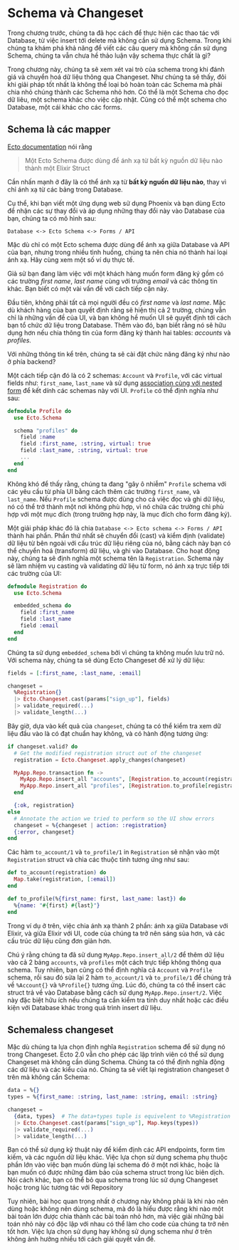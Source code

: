 # Schema và Changeset

Trong chương trước, chúng ta đã học cách để thực hiện các thao tác với Database, từ việc insert tới delete mà không cần sử dụng Schema. Trong khi chúng ta khám phá khả năng để viết các câu query mà không cần sử dụng Schema, chúng ta vẫn chưa hề thảo luận vậy schema thực chất là gì?

Trong chương này, chúng ta sẽ xem xét vai trò của schema trong khi đánh giá và chuyển hoá dữ liệu thông qua Changeset. Như chúng ta sẽ thấy, đôi khi giải pháp tốt nhất là không thể loại bỏ hoàn toàn các Schema mà phải chia nhỏ chúng thành các Schema nhỏ hơn. Có thể là một Schema cho đọc dữ liêu, một schema khác cho việc cập nhật. Cũng có thể một schema cho Database, một cái khác cho các forms.

## Schema là các mapper

[Ecto documentation](https://hexdocs.pm/ecto/Ecto.Schema.html) nói rằng

> Một Ecto Schema được dùng để ánh xạ từ bất kỳ nguồn dữ liệu nào thành một Elixir Struct

Cần nhấn mạnh ở đây là có thể ánh xạ từ **bất kỳ nguồn dữ liệu nào**, thay vì chỉ ánh xạ từ các bảng trong Database.

Cụ thể, khi bạn viết một ứng dụng web sử dụng Phoenix và bạn dùng Ecto để nhận các sự thay đổi và áp dụng những thay đổi này vào Database của bạn, chúng ta có mô hình sau:

```
Database <-> Ecto Schema <-> Forms / API
```

Mặc dù chỉ có một Ecto schema được dùng để ánh xạ giữa Database và API của bạn, nhưng trong nhiều tình huống, chúng ta nên chia nó thành hai loại ánh xạ. Hãy cùng xem một số ví dụ thực tế.

Giả sử bạn đang làm việc với một khách hàng muốn form đăng ký gồm có các trường _first name_, _last name_ cùng với trường _email_ và các thông tin khác. Bạn biết có một vài vấn đề với cách tiếp cận này.

Đầu tiên, không phải tất cả mọi người đều có _first name_ và _last name_. Mặc dù khách hàng của bạn quyết định rằng sẽ hiện thị cả 2 trường, chúng vẫn chỉ là những vấn đề của UI, và bạn không hề muốn UI sẽ quyết định tới cách bạn tổ chức dữ liệu trong Database. Thêm vào đó, bạn biết rằng nó sẽ hữu dụng hơn nếu chia thông tin của form đăng ký thành hai tables: _accounts_ và _profiles._

Với những thông tin kể trên, chúng ta sẽ cài đặt chức năng đăng ký như nào ở phía backend?

Một cách tiếp cận đó là có 2 schemas: `Account` và `Profile`, với các virtual fields như: `first_name`, `last_name` và sử dụng [association cùng với nested form](http://blog.plataformatec.com.br/2015/08/working-with-ecto-associations-and-embeds/) để kết dính các schemas này với UI. `Profile` có thể định nghĩa như sau:

```elixir
defmodule Profile do
  use Ecto.Schema

  schema "profiles" do
    field :name
    field :first_name, :string, virtual: true
    field :last_name, :string, virtual: true
    ...
  end
end
```

Không khó để thấy rằng, chúng ta đang "gây ô nhiễm" `Profile` schema với các yêu cầu từ phía UI bằng cách thêm các trường `first_name`, và `last_name`. Nếu `Profile` schema được dùng cho cả việc đọc và ghi dữ liệu, nó có thể trở thành một nơi không phù hợp, vì nó chửa các trường chì phù hợp với một mục đích \(trong trường hợp này, là mục đích cho form đăng ký\).

Một giải pháp khác đó là chia `Database <-> Ecto schema <-> Forms / API` thành hai phần. Phần thứ nhất sẽ chuyển đổi \(cast\) và kiểm định \(validate\) dữ liệu từ bên ngoài với cấu trúc dữ liệu riêng của nó, bằng cách này bạn có thể chuyển hoá \(transform\) dữ liệu, và ghi vào Database. Cho hoạt động này, chúng ta sẽ định nghĩa một schema tên là `Registration`. Schema này sẽ làm nhiệm vụ casting và validating dữ liệu từ form, nó ánh xạ trực tiếp tới các trường của UI:

```elixir
defmodule Registration do
  use Ecto.Schema

  embedded_schema do
    field :first_name
    field :last_name
    field :email
  end
end
```

Chúng ta sử dụng `embedded_schema` bởi vì chúng ta không muốn lưu trữ nó. Với schema này, chúng ta sẽ dùng Ecto Changeset để xử lý dữ liệu:

```elixir
fields = [:first_name, :last_name, :email]

changeset =
  %Registration{}
  |> Ecto.Changeset.cast(params["sign_up"], fields)
  |> validate_required(...)
  |> validate_length(...)
```

Bây giờ, dựa vào kết quả của `changeset`, chúng ta có thể kiểm tra xem dữ liệu đầu vào là có đạt chuẩn hay không, và có hành động tương ứng:

```elixir
if changeset.valid? do
  # Get the modified registration struct out of the changeset
  registration = Ecto.Changeset.apply_changes(changeset)

  MyApp.Repo.transaction fn ->
    MyApp.Repo.insert_all "accounts", [Registration.to_account(registration)]
    MyApp.Repo.insert_all "profiles", [Registration.to_profile[registration)]
  end

  {:ok, registration}
else
  # Annotate the action we tried to perform so the UI show errors
  changeset = %{changeset | action: :registration}  
  {:error, changeset}
end
```

Các hàm `to_account/1` và `to_profile/1` in `Registration` sẽ nhận vào một `Registration` struct và chia các thuộc tính tương ứng như sau:

```elixir
def to_account(registration) do
  Map.take(registration, [:email])
end

def to_profile(%{first_name: first, last_name: last}) do
  %{name: "#{first} #{last}"}
end
```

Trong ví dụ ở trên, việc chia ánh xạ thành 2 phần: ánh xạ giữa Database với Elixir, và giữa Elixir với UI, code của chúng ta trở nên sáng sủa hơn, và các cấu trúc dữ liệu cũng đơn giản hơn.

Chú ý rằng chúng ta đã sử dung `MyApp.Repo.insert_all/2` để thêm dữ liệu vào cả 2 bảng `accounts`, và `profiles` một cách trực tiếp không thông qua schema. Tuy nhiên, bạn cũng có thể định nghĩa cả `Account` và `Profile` schema, rồi sau đó sửa lại 2 hàm `to_account/1` và `to_profile/1` để chúng trả về `%Account{}` và `%Profile{}` tương ứng. Lúc đó, chúng ta có thể insert các struct trả về vào Database bằng cách sử dụng `MyApp.Repo.insert/2`. Việc này đặc biệt hữu ích nếu chúng ta cần kiểm tra tính duy nhất hoặc các điều kiện với Database khác trong quá trình insert dữ liệu.

## Schemaless changeset

Mặc dù chúng ta lựa chọn định nghĩa `Registration` schema để sử dụng nó trong Changeset. Ecto 2.0 vẫn cho phép các lập trình viên có thể sử dụng Changeset mà không cần dùng Schema. Chúng ta có thể định nghĩa động các dữ liệu và các kiểu của nó. Chúng ta sẽ viết lại registration changeset ở trên mà không cần Schema:

```elixir
data = %{}
types = %{first_name: :string, last_name: :string, email: :string}

changeset =
  {data, types}  # The data+types tuple is equivelent to %Registration
  |> Ecto.Changeset.cast(params["sign_up"], Map.keys(types))
  |> validate_required(...)
  |> validate_length(...)
```

Bạn có thể sử dụng kỹ thuật này để kiểm định các API endpoints, form tìm kiếm, và các nguồn dữ liệu khác. Việc lựa chọn sử dụng schema phụ thuộc phần lớn vào việc bạn muốn dùng lại schema đó ở một nơi khác, hoặc là bạn muốn có được những đảm bảo của schema struct trong lúc biên dịch. Nói cách khác, bạn có thể bỏ qua schema trong lúc sử dụng Changeset hoặc trong lúc tương tác với Repository

Tuy nhiên, bài học quan trọng nhất ở chương này không phải là khi nào nên dùng hoặc không nên dùng schema, mà đó là hiểu được rằng khi nào một bài toán lớn được chia thành các bài toán nhỏ hơn, mà việc giải những bài toán nhỏ này có độc lập với nhau có thể làm cho code của chúng ta trở nên tốt hơn. Việc lựa chọn sử dụng hay không sử dụng schema như ở trên không ảnh hưởng nhiều tới cách giải quyết vấn đề.

